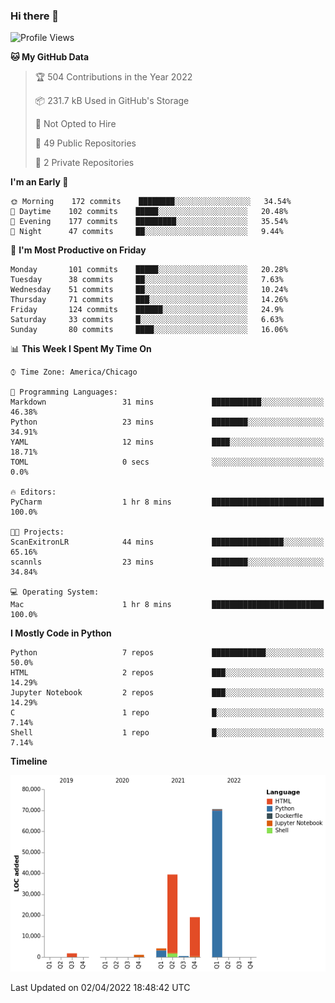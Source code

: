 ### Hi there 👋

<!--
**cauliyang/cauliyang** is a ✨ _special_ ✨ repository because its `README.md` (this file) appears on your GitHub profile.

Here are some ideas to get you started:

- 🔭 I’m currently working on ...
- 🌱 I’m currently learning ...
- 👯 I’m looking to collaborate on ...
- 🤔 I’m looking for help with ...
- 💬 Ask me about ...
- 📫 How to reach me: ...
- 😄 Pronouns: ...
- ⚡ Fun fact: ...
-->

<!--START_SECTION:waka-->
![Profile Views](http://img.shields.io/badge/Profile%20Views-0-blue)

**🐱 My GitHub Data** 

> 🏆 504 Contributions in the Year 2022
 > 
> 📦 231.7 kB Used in GitHub's Storage 
 > 
> 🚫 Not Opted to Hire
 > 
> 📜 49 Public Repositories 
 > 
> 🔑 2 Private Repositories  
 > 
**I'm an Early 🐤** 

```text
🌞 Morning    172 commits    ████████░░░░░░░░░░░░░░░░░   34.54% 
🌆 Daytime    102 commits    █████░░░░░░░░░░░░░░░░░░░░   20.48% 
🌃 Evening    177 commits    █████████░░░░░░░░░░░░░░░░   35.54% 
🌙 Night      47 commits     ██░░░░░░░░░░░░░░░░░░░░░░░   9.44%

```
📅 **I'm Most Productive on Friday** 

```text
Monday       101 commits    █████░░░░░░░░░░░░░░░░░░░░   20.28% 
Tuesday      38 commits     ██░░░░░░░░░░░░░░░░░░░░░░░   7.63% 
Wednesday    51 commits     ██░░░░░░░░░░░░░░░░░░░░░░░   10.24% 
Thursday     71 commits     ███░░░░░░░░░░░░░░░░░░░░░░   14.26% 
Friday       124 commits    ██████░░░░░░░░░░░░░░░░░░░   24.9% 
Saturday     33 commits     █░░░░░░░░░░░░░░░░░░░░░░░░   6.63% 
Sunday       80 commits     ████░░░░░░░░░░░░░░░░░░░░░   16.06%

```


📊 **This Week I Spent My Time On** 

```text
⌚︎ Time Zone: America/Chicago

💬 Programming Languages: 
Markdown                 31 mins             ███████████░░░░░░░░░░░░░░   46.38% 
Python                   23 mins             ████████░░░░░░░░░░░░░░░░░   34.91% 
YAML                     12 mins             ████░░░░░░░░░░░░░░░░░░░░░   18.71% 
TOML                     0 secs              ░░░░░░░░░░░░░░░░░░░░░░░░░   0.0%

🔥 Editors: 
PyCharm                  1 hr 8 mins         █████████████████████████   100.0%

🐱‍💻 Projects: 
ScanExitronLR            44 mins             ████████████████░░░░░░░░░   65.16% 
scannls                  23 mins             ████████░░░░░░░░░░░░░░░░░   34.84%

💻 Operating System: 
Mac                      1 hr 8 mins         █████████████████████████   100.0%

```

**I Mostly Code in Python** 

```text
Python                   7 repos             ████████████░░░░░░░░░░░░░   50.0% 
HTML                     2 repos             ███░░░░░░░░░░░░░░░░░░░░░░   14.29% 
Jupyter Notebook         2 repos             ███░░░░░░░░░░░░░░░░░░░░░░   14.29% 
C                        1 repo              █░░░░░░░░░░░░░░░░░░░░░░░░   7.14% 
Shell                    1 repo              █░░░░░░░░░░░░░░░░░░░░░░░░   7.14%

```


**Timeline**

![Chart not found](https://raw.githubusercontent.com/cauliyang/cauliyang/main/charts/bar_graph.png) 


 Last Updated on 02/04/2022 18:48:42 UTC
<!--END_SECTION:waka-->
